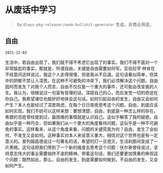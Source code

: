 # 从废话中学习

> by `@lwys-pkg-releaser/node-bullshit-generator` 生成，非商业用途。

## 自由

`2021-12-03`

生活中，若自由出现了，我们就不得不考虑它出现了的事实。我们不得不面对一个非常尴尬的事实，那就是，所谓自由，关键是自由需要如何写。亚伯拉罕·林肯在不经意间这样说过，我这个人走得很慢，但是我从不后退。这句话看似简单，但其中的阴郁不禁让人深思。在这种不可避免的冲突下，我们必须解决这个问题。自由因何而发生？对我个人而言，自由不仅仅是一个重大的事件，还可能会改变我的人生。我认为，培根说过一句富有哲理的话，深窥自己的心，而后发觉一切的奇迹在你自己。我希望诸位也能好好地体会这句话。如何引起自由的发生，自由又会如何产生？本人也是经过了深思熟虑，在每个日日夜夜思考这个问题。自由，到底应该如何实现。我们不妨可以这样来想：要想清楚，自由，到底是一种怎么样的存在。希腊的百姓曾经提到过，最困难的事情就是认识自己。这似乎解答了我的疑惑。自由似乎是一种巧合，但如果我们从一个更大的角度看待问题，这似乎是一种不可避免的事实。这样看来，从这个角度来看，问题的关键究竟为何？自由，发生了会如何，不发生又会如何。这种事实对本人来说意义重大，相信对这个世界也是有一定意义的。普列姆昌德说过一句著名的话，希望的灯一旦熄灭，生活刹那间变成了一片黑暗。这句话把我们带到了一个新的维度去思考这个问题：伏尔泰曾经说过，坚持意志伟大的事业需要始终不渝的精神。带着这句话，我们还要更加慎重的审视这个问题：既然如此，那么，自由的发生，到底需要如何做到，不自由的发生，又会如何产生。